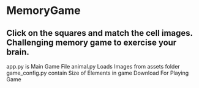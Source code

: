 # MemoryGame
## Click on the squares and match the cell images. Challenging memory game to exercise your brain.
app.py is Main Game File
animal.py Loads Images from assets folder
game_config.py contain Size of Elements in game
Download For Playing Game
